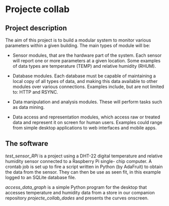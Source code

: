 
# Projecte collab

## Project description

The aim of this project is to build a modular system to monitor various 
parameters within a given building. The main types of module will be:

- Sensor modules, that are the hardware part of the system. Each sensor will 
report one or more parameters at a given location. Some examples of data types 
are temperature (TEMP) and relative humidity (RHUM).

- Database modules. Each database must be capable of maintaining a local 
copy of all types of data, and making this data available to other modules 
over various connections. Examples include, but are not limited to: HTTP and 
RSYNC.

- Data manipulation and analysis modules. These will perform tasks such as 
data mining.

- Data access and representation modules, which access raw or treated data 
and represent it on screen for human users. Examples could range from 
simple desktop applications to web interfaces and mobile apps.


## The software

*test_sensor_RPi* is a project using a DHT-22 digital temperature 
and relative humidity sensor connected to a Raspberry Pi single-
chip computer. A crontab job is set up to fire a script written in 
Python (by AdaFruit) to obtain the data from the sensor. They can 
then be use as seen fit, in this example logged to an SQLite database 
file. 

*access_data_graph* is a simple Python program for the desktop that 
accesses temperature and humidity data from a store in our companion repository 
*projecte_collab_dades* and presents the curves onscreen. 
 
